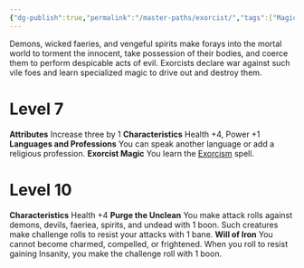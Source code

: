 ```yaml
---
{"dg-publish":true,"permalink":"/master-paths/exorcist/","tags":["Magic"]}
---
```


Demons, wicked faeries, and vengeful spirits make forays into the mortal world to torment the innocent, take possession of their bodies, and coerce them to perform despicable acts of evil. Exorcists declare war against such vile foes and learn specialized magic to drive out and destroy them.
# Level 7
**Attributes** Increase three by 1
**Characteristics** Health +4, Power +1
**Languages and Professions** You can speak another language or add a religious profession.
**Exorcist Magic** You learn the [Exorcism](https://sotdl-spell-database.vercel.app/spells/path-specific/exorcism/) spell.
# Level 10
**Characteristics** Health +4
**Purge the Unclean** You make attack rolls against demons, devils, faeriea, spirits, and undead with 1 boon. Such creatures make challenge rolls to resist your attacks with 1 bane.
**Will of Iron** You cannot become charmed, compelled, or frightened. When you roll to resist gaining Insanity, you make the challenge roll with 1 boon.